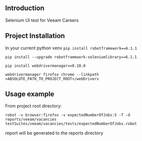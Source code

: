 Introduction
--------------------
Selenium UI test for Veeam Careers

Project Installation
--------------------
In your current python venv
`pip install robotframework==6.1.1`

`pip install --upgrade robotframework-seleniumlibrary==6.1.1`

`pip install webdrivermanager==0.10.0`

`webdrivermanager firefox chrome --linkpath <ABSOLUTE_PATH_TO_PROJECT_ROOT>/webDrivers`

Usage example
--------------------
From project root directory:

`robot -v browser:firefox -v expectedNumberOfJobs:5 -T -d reports/veeam/vacancies testSuites/veeam/vacancies/tests/expectedNumberOfJobs.robot`

report will be generated to the reports directory
